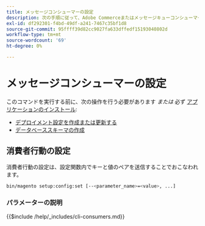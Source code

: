 ```yaml
---
title: メッセージコンシューマーの設定
description: 次の手順に従って、Adobe CommerceまたはメッセージキューコンシューマーのMagento Open Sourceを設定します。
exl-id: df292301-f4bd-49df-a241-7467c35bf1d8
source-git-commit: 95ffff39d82cc9027fa633dffedf15193040802d
workflow-type: tm+mt
source-wordcount: '69'
ht-degree: 0%

---
```


# メッセージコンシューマーの設定

このコマンドを実行する前に、次の操作を行う必要があります *または* 必ず [アプリケーションのインストール](../advanced.md):

* [デプロイメント設定を作成または更新する](deployment.md)
* [データベーススキーマの作成](database.md)

## 消費者行動の設定

消費者行動の設定は、設定関数内でキーと値のペアを送信することでおこなわれます。

```bash
bin/magento setup:config:set [--<parameter_name>=<value>, ...]
```

### パラメーターの説明

{{$include /help/_includes/cli-consumers.md}}
